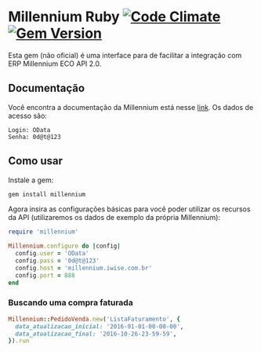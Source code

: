 # Millennium Ruby [![Code Climate](https://codeclimate.com/github/phbruce/millennium/badges/gpa.svg)](https://codeclimate.com/github/phbruce/millennium) [![Gem Version](https://img.shields.io/gem/v/millennium.svg)](https://rubygems.org/gems/millennium)

Esta gem (não oficial) é uma interface para de facilitar a integração com ERP Millennium ECO API 2.0.

## Documentação

Você encontra a documentação da Millennium está nesse [link](http://millennium.iwise.com.br:888/api/millenium_eco/$help). Os dados de acesso são:

```
Login: OData
Senha: 0d@t@123
```

## Como usar

Instale a gem:

```bash
gem install millennium
```

Agora insira as configurações básicas para você poder utilizar os recursos da API (utilizaremos os dados de exemplo da própria Millennium):

```ruby
require 'millennium'

Millennium.configure do |config|
  config.user = 'OData'
  config.pass = '0d@t@123'
  config.host = 'millennium.iwise.com.br'
  config.port = 888
end
```

### Buscando uma compra faturada

```ruby
Millennium::PedidoVenda.new('ListaFaturamento', {
  data_atualizacao_inicial: '2016-01-01-00-00-00',
  data_atualizacao_final: '2016-10-26-23-59-59',
}).run
```
